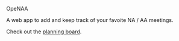 OpeNAA

A web app to add and keep track of your favoite NA / AA meetings. 

Check out the <a target="_blank" href="https://trello.com/b/KisNOu9V/openaa">planning board</a>. 